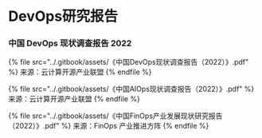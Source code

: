 # DevOps研究报告

### 中国 DevOps 现状调查报告 2022

{% file src="../.gitbook/assets/《中国DevOps现状调查报告（2022）》.pdf" %}
来源：云计算开源产业联盟
{% endfile %}

{% file src="../.gitbook/assets/《中国AIOps现状调查报告（2022）》.pdf" %}
来源：云计算开源产业联盟
{% endfile %}

{% file src="../.gitbook/assets/《中国FinOps产业发展现状研究报告（2022）》.pdf" %}
来源：FinOps 产业推进方阵
{% endfile %}

